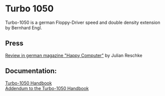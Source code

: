 # Turbo 1050  
  
Turbo-1050 is a german Floppy-Driver speed and double density extension by Bernhard Engl.  
  
## Press  
  
[Review in german magazine "Happy Computer"](http://www.stcarchiv.de/hc1986/08_1050turbo.php) by Julian Reschke  
## Documentation:  
  
[Turbo-1050 Handbook](attachments/1050_Turbo_Manual.pdf)  
[Addendum to the Turbo-1050 Handbook](attachments/Turbo1050Ergaenzung_final.pdf)  
